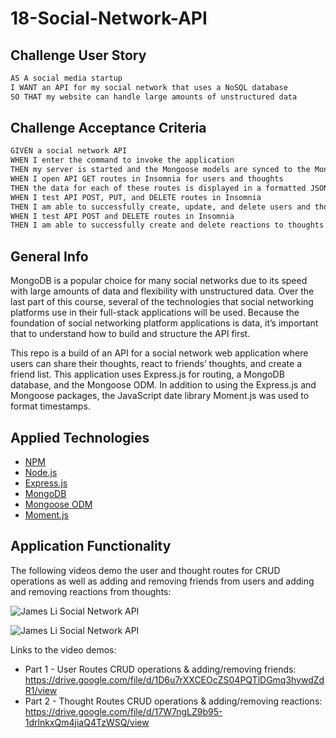 # 18-Social-Network-API

## Challenge User Story

```md
AS A social media startup
I WANT an API for my social network that uses a NoSQL database
SO THAT my website can handle large amounts of unstructured data
```


## Challenge Acceptance Criteria

```md
GIVEN a social network API
WHEN I enter the command to invoke the application
THEN my server is started and the Mongoose models are synced to the MongoDB database
WHEN I open API GET routes in Insomnia for users and thoughts
THEN the data for each of these routes is displayed in a formatted JSON
WHEN I test API POST, PUT, and DELETE routes in Insomnia
THEN I am able to successfully create, update, and delete users and thoughts in my database
WHEN I test API POST and DELETE routes in Insomnia
THEN I am able to successfully create and delete reactions to thoughts and add and remove friends to a user’s friend list
```


## General Info

MongoDB is a popular choice for many social networks due to its speed with large amounts of data and flexibility with unstructured data. Over the last part of this course, several of the technologies that social networking platforms use in their full-stack applications will be used. Because the foundation of social networking platform applications is data, it’s important that to understand how to build and structure the API first.

This repo is a build of an API for a social network web application where users can share their thoughts, react to friends’ thoughts, and create a friend list. This application uses Express.js for routing, a MongoDB database, and the Mongoose ODM. In addition to using the Express.js and Mongoose packages, the JavaScript date library Moment.js was used to format timestamps.


## Applied Technologies

* [NPM](https://www.npmjs.com/)
* [Node.js](https://nodejs.org/en/docs/)
* [Express.js](https://expressjs.com/en/guide/routing.html)
* [MongoDB](https://www.mongodb.com/docs/?_ga=2.229266782.313161828.1668155735-1617627790.1667263281)
* [Mongoose ODM](https://mongoosejs.com/docs/guide.html)
* [Moment.js](https://momentjs.com/docs/)


## Application Functionality

The following videos demo the user and thought routes for CRUD operations as well as adding and removing friends from users and adding and removing reactions from thoughts:

![James Li Social Network API](./assets/18-social-network-api-demo-gif-part1.gif)

![James Li Social Network API](./assets/18-social-network-api-demo-gif-part2.gif)



Links to the video demos:
* Part 1 - User Routes CRUD operations & adding/removing friends: https://drive.google.com/file/d/1D6u7rXXCEOcZS04PQTlDGmq3hywdZdR1/view
* Part 2 - Thought Routes CRUD operations & adding/removing reactions: https://drive.google.com/file/d/17W7ngLZ9b95-1drlnkxQm4jiaQ4TzWSQ/view
